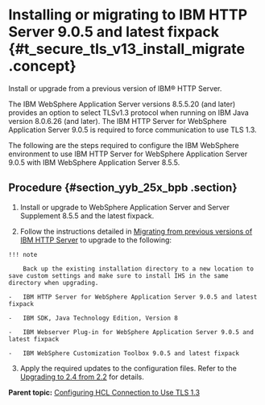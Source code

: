 # Installing or migrating to IBM HTTP Server 9.0.5 and latest fixpack {#t_secure_tls_v13_install_migrate .concept}

Install or upgrade from a previous version of IBM® HTTP Server.

The IBM WebSphere Application Server versions 8.5.5.20 (and later) provides an option to select TLSv1.3 protocol when running on IBM Java version 8.0.6.26 (and later). The IBM HTTP Server for WebSphere Application Server 9.0.5 is required to force communication to use TLS 1.3. 

The following are the steps required to configure the IBM WebSphere environment to use IBM HTTP Server for WebSphere Application Server 9.0.5 with IBM WebSphere Application Server 8.5.5.

## Procedure {#section_yyb_25x_bpb .section}

1.  Install or upgrade to WebSphere Application Server and Server Supplement 8.5.5 and the latest fixpack.

2.   Follow the instructions detailed in [Migrating from previous versions of IBM HTTP Server](https://www.ibm.com/docs/en/ibm-http-server/9.0.5?topic=server-migrating-from-previous-versions-http) to upgrade to the following:
   
    !!! note
    
        Back up the existing installation directory to a new location to save custom settings and make sure to install IHS in the same directory when upgrading.

    -   IBM HTTP Server for WebSphere Application Server 9.0.5 and latest fixpack

    -   IBM SDK, Java Technology Edition, Version 8

    -   IBM Webserver Plug-in for WebSphere Application Server 9.0.5 and latest fixpack

    -   IBM WebSphere Customization Toolbox 9.0.5 and latest fixpack

3.  Apply the required updates to the configuration files. Refer to the [Upgrading to 2.4 from 2.2](https://publib.boulder.ibm.com/httpserv/manual24/upgrading.html) for details.

**Parent topic:** [Configuring HCL Connection to Use TLS 1.3 ](../secure/t_secure_tls_v13_overview.md)

